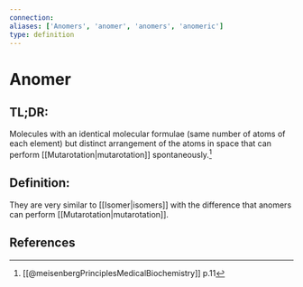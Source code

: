 ```yaml
---
connection:
aliases: ['Anomers', 'anomer', 'anomers', 'anomeric']
type: definition
---
```


# Anomer

## TL;DR:
Molecules with an identical molecular formulae (same number of atoms of each element) but distinct arrangement of the atoms in space that can perform [[Mutarotation|mutarotation]] spontaneously.[^1]

## Definition:
They are very similar to [[Isomer|isomers]] with the difference that anomers can perform [[Mutarotation|mutarotation]].

## References

[^1]: [[@meisenbergPrinciplesMedicalBiochemistry]] p.11